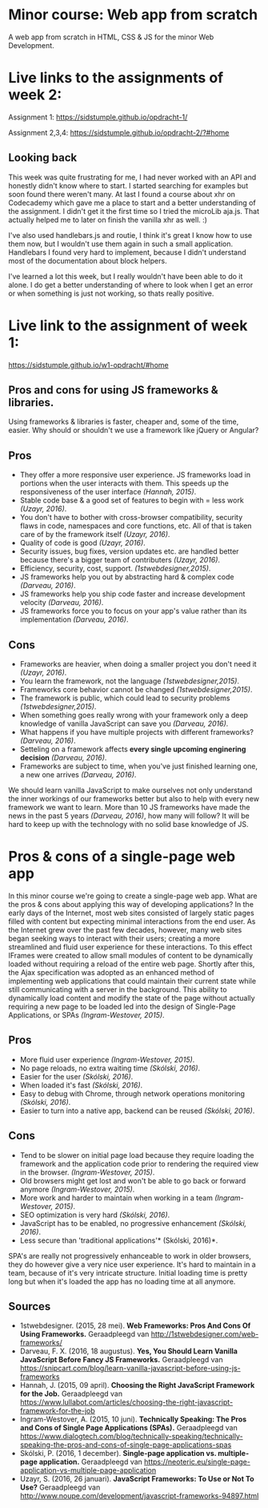 # Minor course: Web app from scratch
A web app from scratch in HTML, CSS &amp; JS for the minor Web Development.

# Live links to the assignments of week 2:
Assignment 1: https://sidstumple.github.io/opdracht-1/

Assignment 2,3,4: https://sidstumple.github.io/opdracht-2/?#home


## Looking back
This week was quite frustrating for me, I had never worked with an API and honestly didn't know where to start. I started searching for examples but soon found there weren't many. At last I found a course about xhr on Codecademy which gave me a place to start and a better understanding of the assignment. I didn't get it the first time so I tried the microLib aja.js. That actually helped me to later on finish the vanilla xhr as well. :)

I've also used handlebars.js and routie, I think it's great I know how to use them now, but I wouldn't use them again in such a small application. Handlebars I found very hard to implement, because I didn't understand most of the documentation about block helpers. 

I've learned a lot this week, but I really wouldn't have been able to do it alone. I do get a better understanding of where to look when I get an error or when something is just not working, so thats really positive.


# Live link to the assignment of week 1: 
https://sidstumple.github.io/w1-opdracht/#home

## Pros and cons for using JS frameworks & libraries.
Using frameworks & libraries is faster, cheaper and, some of the time, easier. Why should or shouldn't we use a framework like jQuery or Angular?


## Pros
* They offer a more responsive user experience. JS frameworks load in portions when the user interacts with them. This speeds up the responsiveness of the user interface *(Hannah, 2015)*.
* Stable code base & a good set of features to begin with = less work *(Uzayr, 2016)*.
* You don't have to bother with cross-browser compatibility, security flaws in code, namespaces and core functions, etc. All of that is taken care of by the framework itself *(Uzayr, 2016)*.
* Quality of code is good *(Uzayr, 2016)*.
* Security issues, bug fixes, version updates etc. are handled better because there's a bigger team of contributers *(Uzayr, 2016)*.
* Efficiency, security, cost, support. *(1stwebdesigner,2015)*.
* JS frameworks help you out by abstracting hard & complex code *(Darveau, 2016)*.
* JS frameworks help you ship code faster and increase development velocity *(Darveau, 2016)*.
* JS frameworks force you to focus on your app's value rather than its implementation *(Darveau, 2016)*.

## Cons
* Frameworks are heavier, when doing a smaller project you don't need it *(Uzayr, 2016)*.
* You learn the framework, not the language *(1stwebdesigner,2015)*.
* Frameworks core behavior cannot be changed *(1stwebdesigner,2015)*.
* The framework is public, which could lead to security problems *(1stwebdesigner,2015)*.
* When something goes really wrong with your framework only a deep knowledge of vanilla JavaScript can save you *(Darveau, 2016)*.
* What happens if you have multiple projects with different frameworks? *(Darveau, 2016)*.
* Setteling on a framework affects __every single upcoming enginering decision__ *(Darveau, 2016)*.
* Frameworks are subject to time, when you've just finished learning one, a new one arrives *(Darveau, 2016)*.

We should learn vanilla JavaScript to make ourselves not only understand the inner workings of our frameworks better but also to help with every new framework we want to learn. More than 10 JS frameworks have made the news in the past 5 years *(Darveau, 2016)*, how many will follow? It will be hard to keep up with the technology with no solid base knowledge of JS.
  
  
# Pros & cons of a single-page web app 
In this minor course we're going to create a single-page web app. What are the pros & cons about applying this way of developing applications?
In the early days of the Internet, most web sites consisted of largely static pages filled with content but expecting minimal interactions from the end user. As the Internet grew over the past few decades, however, many web sites began seeking ways to interact with their users; creating a more streamlined and fluid user experience for these interactions. To this effect IFrames were created to allow small modules of content to be dynamically loaded without requiring a reload of the entire web page. Shortly after this, the Ajax specification was adopted as an enhanced method of implementing web applications that could maintain their current state while still communicating with a server in the background. This ability to dynamically load content and modify the state of the page without actually requiring a new page to be loaded led into the design of Single-Page Applications, or SPAs *(Ingram-Westover, 2015)*.

## Pros
* More fluid user experience *(Ingram-Westover, 2015)*.
* No page reloads, no extra waiting time *(Skólski, 2016)*.
* Easier for the user *(Skólski, 2016)*.
* When loaded it's fast *(Skólski, 2016)*.
* Easy to debug with Chrome, through network operations monitoring *(Skólski, 2016)*.
* Easier to turn into a native app, backend can be reused *(Skólski, 2016)*.

## Cons
* Tend to be slower on initial page load because they require loading the framework and the application code prior to rendering the required view in the browser. *(Ingram-Westover, 2015)*.
* Old browsers might get lost and won't be able to go back or forward anymore *(Ingram-Westover, 2015)*.
* More work and harder to maintain when working in a team *(Ingram-Westover, 2015)*.
* SEO optimization is very hard *(Skólski, 2016)*.
* JavaScript has to be enabled, no progressive enhancement *(Skólski, 2016)*.
* Less secure than 'traditional applications'* (Skólski, 2016)*.

SPA's are really not progressively enhanceable to work in older browsers, they do however give a very nice user experience. It's hard to maintain in a team, because of it's very intricate structure. Initial loading time is pretty long but when it's loaded the app has no loading time at all anymore.

## Sources
* 1stwebdesigner. (2015, 28 mei). __Web Frameworks: Pros And Cons Of Using Frameworks.__ Geraadpleegd van http://1stwebdesigner.com/web-frameworks/
* Darveau, F. X. (2016, 18 augustus). __Yes, You Should Learn Vanilla JavaScript Before Fancy JS Frameworks.__ Geraadpleegd van https://snipcart.com/blog/learn-vanilla-javascript-before-using-js-frameworks
* Hannah, J. (2015, 09 april). __Choosing the Right JavaScript Framework for the Job.__ Geraadpleegd van https://www.lullabot.com/articles/choosing-the-right-javascript-framework-for-the-job
* Ingram-Westover, A. (2015, 10 juni). __Technically Speaking: The Pros and Cons of Single Page Applications (SPAs).__ Geraadpleegd van https://www.dialogtech.com/blog/technically-speaking/technically-speaking-the-pros-and-cons-of-single-page-applications-spas
* Skólski, P. (2016, 1 december). __Single-page application vs. multiple-page application.__ Geraadpleegd van https://neoteric.eu/single-page-application-vs-multiple-page-application
* Uzayr, S. (2016, 26 januari). __JavaScript Frameworks: To Use or Not To Use?__ Geraadpleegd van http://www.noupe.com/development/javascript-frameworks-94897.html





